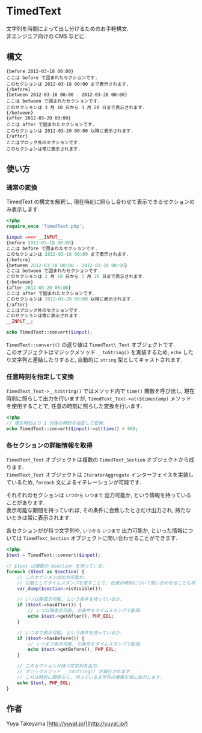TimedText
=========

文字列を時間によって出し分けるためのお手軽構文.  
非エンジニア向けの CMS などに.

構文
----

```
{before 2012-03-18 00:00}
ここは before で囲まれたセクションです.
このセクションは 2012-03-18 00:00 まで表示されます.
{/before}
{between 2012-03-18 00:00 - 2012-03-20 00:00}
ここは between で囲まれたセクションです.
このセクションは 3 月 18 日から 3 月 20 日まで表示されます.
{/between}
{after 2012-03-20 00:00}
ここは after で囲まれたセクションです.
このセクションは 2012-03-20 00:00 以降に表示されます.
{/after}
ここはブロック外のセクションです.
このセクションは常に表示されます.
```

使い方
------

### 通常の変換

TimedText の構文を解釈し, 現在時刻に照らし合わせて表示できるセクションのみ表示します.

```php
<?php
require_once 'TimedText.php';

$input =<<< __INPUT__
{before 2012-03-18 00:00}
ここは before で囲まれたセクションです.
このセクションは 2012-03-18 00:00 まで表示されます.
{/before}
{between 2012-03-18 00:00 - 2012-03-20 00:00}
ここは between で囲まれたセクションです.
このセクションは 3 月 18 日から 3 月 20 日まで表示されます.
{/between}
{after 2012-03-20 00:00}
ここは after で囲まれたセクションです.
このセクションは 2012-03-20 00:00 以降に表示されます.
{/after}
ここはブロック外のセクションです.
このセクションは常に表示されます.
__INPUT__;

echo TimedText::convert($input);
```

`TimedText::convert()` の返り値は `TimedText\_Text` オブジェクトです.  
このオブジェクトはマジックメソッド `__toString()` を実装するため, `echo` したり文字列と連結したりすると, 自動的に `string` 型としてキャストされます.

### 任意時刻を指定して変換

`TimedText_Text->__toString()` ではメソッド内で `time()` 関数を呼び出し, 現在時刻に照らして出力を行いますが, `TimedText_Text->at($timestamp)` メソッドを使用することで, 任意の時刻に照らした変換を行います.

```php
<?php
// 現在時刻より 1 分後の時刻を指定して変換.
echo TimedText::convert($input)->at(time() + 60);
```

### 各セクションの詳細情報を取得

`TimedText_Text` オブジェクトは複数の `TimedText_Section` オブジェクトから成ります.  
`TimedText_Text` オブジェクトは `IteratorAggregate` インターフェイスを実装しているため, `foreach` 文によるイテレーションが可能です.

それぞれのセクションは `いつから` `いつまで` 出力可能か, という情報を持っていることがあります.  
表示可能な期間を持っていれば, その条件に合致したときだけ出力され, 持たないときは常に表示されます.

各セクションがが持つ文字列や, `いつから` `いつまで` 出力可能か, といった情報については `TimedText_Section` オブジェクトに問い合わせることができます.

```php
<?php
$text = TimedText::convert($input);

// $text は複数の $section を持っている.
foreach ($text as $section) {
    // このセクションは出力可能か.
    // 引数としてタイムスタンプを渡すことで, 任意の時刻について問い合わせることも可能です.
    var_dump($section->isVisible());

    // いつ以降表示可能, という条件を持っているか.
    if ($text->hasAfter()) {
        // いつ以降表示可能, の条件をタイムスタンプで取得.
        echo $text->getAfter(), PHP_EOL;
    }

    // いつまで表示可能, という条件を持っているか.
    if ($text->hasBefore()) {
        // いつまで表示可能, の条件をタイムスタンプで取得.
        echo $text->getBefore(), PHP_EOL;
    }

    // このセクションが持つ文字列を出力.
    // マジックメソッド __toString() が実行されます.
    // これは時刻に関係なく, 持っている文字列の情報を常に出力します.
    echo $text, PHP_EOL;
}
```

作者
----

Yuya Takeyama [http://yuyat.jp/](http://yuyat.jp/)
